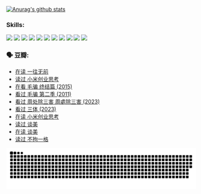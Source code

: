 
[![Anurag's github stats](https://github-readme-stats.vercel.app/api?username=w940853815)](https://github.com/anuraghazra/github-readme-stats)

### Skills:

<code><img height="32" src="https://cdn.jsdelivr.net/npm/simple-icons@v5/icons/python.svg"></code>
<code><img height="32" src="https://cdn.jsdelivr.net/npm/simple-icons@v5/icons/javascript.svg"></code>
<code><img height="32" src="https://cdn.jsdelivr.net/npm/simple-icons@v5/icons/django.svg"></code>
<code><img height="32" src="https://cdn.jsdelivr.net/npm/simple-icons@v5/icons/flask.svg"></code>
<code><img height="32" src="https://cdn.jsdelivr.net/npm/simple-icons@v5/icons/vuetify.svg"></code>
<code><img height="32" src="https://cdn.jsdelivr.net/npm/simple-icons@v5/icons/git.svg"></code>
<code><img height="32" src="https://cdn.jsdelivr.net/npm/simple-icons@v5/icons/docker.svg"></code>
<code><img height="32" src="https://cdn.jsdelivr.net/npm/simple-icons@v5/icons/postgresql.svg"></code>
<code><img height="32" src="https://cdn.jsdelivr.net/npm/simple-icons@v5/icons/elasticsearch.svg"></code>
<code><img height="32" src="https://cdn.jsdelivr.net/npm/simple-icons@v5/icons/macos.svg"></code>
<code><img height="32" src="https://cdn.jsdelivr.net/npm/simple-icons@v5/icons/linux.svg"></code>

### 🗣 豆瓣:

<!-- DOUBAN-ACTIVITIES:START -->
- [在读 一往无前](https://www.douban.com/people/136069238/status/4590507310/?_i=14853658)
- [读过 小米创业思考](https://www.douban.com/people/136069238/status/4590506983/?_i=14853658)
- [在看 毛骗 终结篇‎ (2015)](https://www.douban.com/people/136069238/status/4581971924/?_i=14853658)
- [看过 毛骗 第二季‎ (2011)](https://www.douban.com/people/136069238/status/4581971810/?_i=14853658)
- [看过 周处除三害 周處除三害‎ (2023)](https://www.douban.com/people/136069238/status/4575646701/?_i=14853658)
- [看过 三体‎ (2023)](https://www.douban.com/people/136069238/status/4574263039/?_i=14853659)
- [在读 小米创业思考](https://www.douban.com/people/136069238/status/4572047905/?_i=14853659)
- [读过 谈美](https://www.douban.com/people/136069238/status/4572047629/?_i=14853659)
- [在读 谈美](https://www.douban.com/people/136069238/status/4560861771/?_i=14853659)
- [读过 不拘一格](https://www.douban.com/people/136069238/status/4560861445/?_i=14853659)
<!-- DOUBAN-ACTIVITIES:END -->


![Snake animation](https://raw.githubusercontent.com/w940853815/w940853815/output/github-contribution-grid-snake.svg)

<!--
**w940853815/w940853815** is a ✨ _special_ ✨ repository because its `README.md` (this file) appears on your GitHub profile.

Here are some ideas to get you started:

- 🔭 I’m currently working on ...
- 🌱 I’m currently learning ...
- 👯 I’m looking to collaborate on ...
- 🤔 I’m looking for help with ...
- 💬 Ask me about ...
- 📫 How to reach me: ...
- 😄 Pronouns: ...
- ⚡ Fun fact: ...
-->
